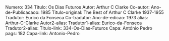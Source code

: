 Numero: 334
Titulo: Os Dias Futuros
Autor: Arthur C Clarke
Co-autor: 
Ano-de-Publicacaoo: 1985
Titulo-original: The Best of Arthur C Clarke 1937-1955
Tradutor: Eurico da Fonseca
Co-tradutor: 
Ano-de-edicao: 1973
alias: Arthur-C-Clarke
Autor2-alias: 
Tradutor1-alias: Eurico-da-Fonseca
Tradutor2-alias: 
Titulo-link: 334-Os-Dias-Futuros
Capa: António Pedro
pags: 182
Capa-link: Antonio-Pedro